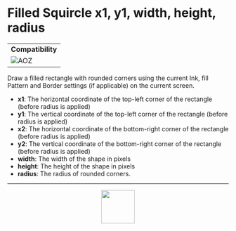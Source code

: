 # Filled Squircle x1, y1, width, height, radius
<table><tr><td colspan="2"><b>Compatibility</b></td></tr><tr><td><img src="https://drive.google.com/uc?export=view&id=1NbXQFq8_hw18wZSmQiAaH8PEkx0iN0ue" valign="center" all="AOZ" title="AOZ" /></td></tr></table>

Draw a filled rectangle with rounded corners using the current Ink, fill Pattern and Border settings (if applicable) on the current screen.
- **x1**: The horizontal coordinate of the top-left corner of the rectangle (before radius is applied)
- **y1**: The vertical coordinate of the top-left corner of the rectangle (before radius is applied)
- **x2**: The horizontal coordinate of the bottom-right corner of the rectangle (before radius is applied)
- **y2**: The vertical coordinate of the bottom-right corner of the rectangle (before radius is applied)
- **width**: The width of the shape in pixels
- **height**: The height of the shape in pixels
- **radius**: The radius of rounded corners.
---
<p align="center"><img valign="middle" width="76px" src="https://drive.google.com/uc?export=view&id=1c2KO0LJpvMS9X9CAGV6dOfciR7OWhdKA" /></p>